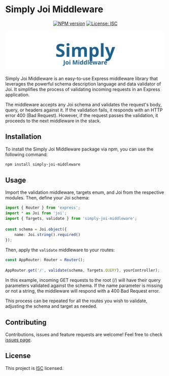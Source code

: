 # Simply Joi Middleware

<div align="center">

<!-- [![Build Status](https://github.com/marcosppollastri/simply-express-generator/actions/workflows/main.yml/badge.svg)](https://github.com/marcosppollastri/simply-express-generator/actions) -->
[![NPM version](https://img.shields.io/npm/v/simply-joi-middleware.svg?style=flat)](https://www.npmjs.com/package/simply-joi-middleware)
[![License: ISC](https://img.shields.io/badge/License-ISC-blue.svg)](https://opensource.org/licenses/ISC)

</div>

<p align="center">
    <img src="https://github.com/marcosppollastri/simply-joi-middleware/blob/master/logo.svg?raw=true" alt="Logo" width="500" />
</p>

Simply Joi Middleware is an easy-to-use Express middleware library that leverages the powerful schema description language and data validator of Joi. It simplifies the process of validating incoming requests in an Express application.

The middleware accepts any Joi schema and validates the request's body, query, or headers against it. If the validation fails, it responds with an HTTP error 400 (Bad Request). However, if the request passes the validation, it proceeds to the next middleware in the stack.

## Installation

To install the Simply Joi Middleware package via npm, you can use the following command:

```bash
npm install simply-joi-middleware
```
## Usage
Import the validation middleware, targets enum, and Joi from the respective modules. Then, define your Joi schema:
```ts
import { Router } from 'express';
import * as Joi from 'joi';
import { Targets, validate } from 'simply-joi-middleware';

const schema = Joi.object({
    name: Joi.string().required()
});
```
Then, apply the `validate` middleware to your routes:
```ts
const AppRouter: Router = Router();

AppRouter.get('/', validate(schema, Targets.QUERY), yourController);
```
In this example, incoming GET requests to the root (/) will have their query parameters validated against the schema. If the name parameter is missing or not a string, the middleware will respond with a 400 Bad Request error.

This process can be repeated for all the routes you wish to validate, adjusting the schema and target as needed.


## Contributing

Contributions, issues and feature requests are welcome! Feel free to check [issues page](https://github.com/marcosppollastri/simply-joi-middleware/issues).

## License

This project is [ISC](https://opensource.org/licenses/ISC) licensed.
